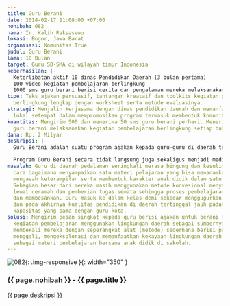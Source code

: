 ```yaml
---
title: Guru Berani
date: 2014-02-17 11:08:00 +07:00
nohibah: 082
nama: Ir. Kalih Raksasewu
lokasi: Bogor, Jawa Barat
organisasi: Komunitas True
judul: Guru Berani
lama: 10 Bulan
target: Guru SD-SMA di wilayah timur Indonesia
keberhasilan: |-
  Keterlibatan aktif 10 dinas Pendidikan Daerah (3 bulan pertama)
  100 video kegiatan pembelajaran berlingkung
  1000 sms guru berani berisi cerita dan pengalaman mereka melaksanakan pembelajaran berlingkung
tipe: Teks ajakan persuasif, tantangan kreataif dan toolkits kegiatan pembelajaran
  berlingkung lengkap dengan worksheet serta metode evaluasinya.
strategi: Menjalin kerjasama dengan dinas pendidikan daerah dan memanfaatkan media
  lokal setempat dalam mempromosikan program termasuk membentuk komunitas guru daerah.
kuantitas: Mengirim 500 dan menerima 50 sms guru berani perhari. Menerima 10 video
  guru berani melaksanakan kegiatan pembelajaran berlingkung setiap bulannya.
dana: Rp. 2 Milyar
deskripsi: |-
  Guru Berani adalah suatu program ajakan kepada guru-guru di daerah terpencil, terluar dan terdepan Indonesia agar berani melaksanakan kegiatan belajar-mengajar secara berbeda dari biasanya yakni menggunakan metode pembelajaran berlingkung dengan cara memanfaatkan salah satu dari potensi alam fisik, alam hayati, alam nabati, kebudayaan, masyarakat dan agama di daerahnya sebagai sumber utama pembelajaran tanpa keluar dari isi kurikulum nasional.

  Program Guru Berani secara tidak langsung juga sekaligus menjadi media bagi guru untuk mengenalkan anak didik dengan sumber potensi lingkungnya yang kaya agar bisa dimanfaatkan secara optimal sebagai modal peningkatan kesejahteraan masyarakat di daerah.
masalah: Guru di daerah pedalaman seringkali merasa bingung dan kesulitan menemukan
  cara bagaimana menyampaikan satu materi pelajaran yang bisa menanamkan pengetahuan,
  mengasah keterampilan serta membentuk karakter anak didik dalam satu waktu sekaligus.
  Sebagian besar dari mereka masih menggunakan metode konvesional menyampaikan materi
  lewat ceramah dan pemberian tugas semata sehingga proses pembelajaran menjadi kaku
  dan membosankan. Guru masuk ke dalam kelas demi sekedar menggugurkan kewajiban semata
  dan pada akhirnya kualitas pendidikan di daerah tertinggal jauh padahal mereka memiliki
  kapasitas yang sama dengan guru kota.
solusi: Mengirim pesan singkat kepada guru berisi ajakan untuk berani melaksanakan
  kegiatan pembelajaran menggunakan lingkungan daerah sebagai sumbernya sekaligus
  membekali mereka dengan seperangkat alat (metode) sederhana berisi panduan teknis
  menggali, mengeksplorasi dan memanfaatkan kekayaan lingkungan daerah untuk disajikan
  sebagai materi pembelajaran bersama anak didik di sekolah.
---
```


![082](/static/img/hibahcms/082.png){: .img-responsive }{: width="350" }

### {{ page.nohibah }} - {{ page.title }}

{{ page.deskripsi }}
